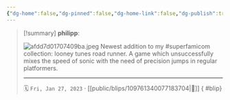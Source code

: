```yaml
---
{"dg-home":false,"dg-pinned":false,"dg-home-link":false,"dg-publish":true,"type":"blip","disabled rules":["yaml-title","yaml-title-alias","file-name-heading"],"title":"philipp on mastodon @ 2023-01-27","created-date":"2023-01-27T13:12:15","id":109761340077183710,"updated-date":"2025-05-02T08:50:43","dg-path":"blips/109761340077183704.md","permalink":"/blips/109761340077183704/","dgPassFrontmatter":true}
---
```


> [!summary] **philipp**:
>
> ![afdd7d01707409ba.jpeg](/img/user/attachments/afdd7d01707409ba.jpeg)
> Newest addition to my #superfamicom collection: looney tunes road runner. A game which unsuccessfully mixes the speed of sonic with the need of precision jumps in regular platformers.
> - - -
>
> 🗓️ `Fri, Jan 27, 2023` · [[public/blips/109761340077183704\|🔗]]
{ #blip}

